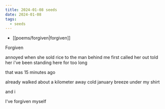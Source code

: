 ```yaml
---
title: 2024-01-08 seeds
date: 2024-01-08
tags:
  - seeds
---
```

- [[poems/forgiven|forgiven]]

Forgiven

annoyed when
she sold rice
to the man
behind me first
called her out
told her
i've been standing
here
for too long

that was 15 minutes ago

already walked
about a kilometer away
cold january breeze
under my shirt

and i

I've forgiven myself
